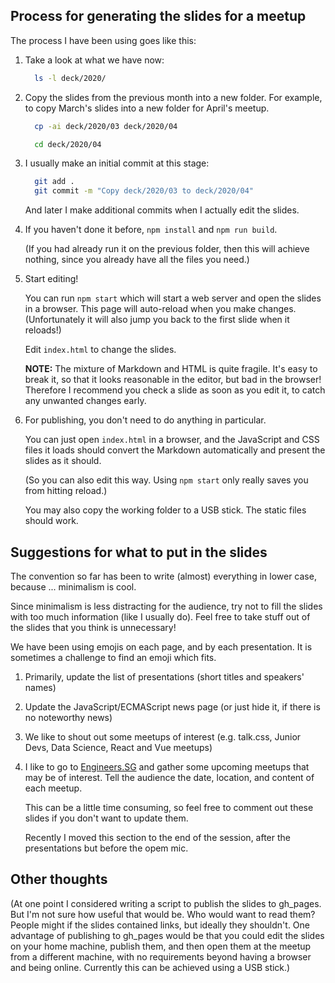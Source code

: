 ## Process for generating the slides for a meetup

The process I have been using goes like this:

1. Take a look at what we have now:

   ```bash
	 ls -l deck/2020/
	 ```

2. Copy the slides from the previous month into a new folder.  For example, to copy March's slides into a new folder for April's meetup.

   ```bash
	 cp -ai deck/2020/03 deck/2020/04

	 cd deck/2020/04
	 ```

3. I usually make an initial commit at this stage:

   ```bash
	 git add .
	 git commit -m "Copy deck/2020/03 to deck/2020/04"
	 ```

	 And later I make additional commits when I actually edit the slides.

4. If you haven't done it before, `npm install` and `npm run build`.

   (If you had already run it on the previous folder, then this will achieve nothing, since you already have all the files you need.)

5. Start editing!

   You can run `npm start` which will start a web server and open the slides in a browser.  This page will auto-reload when you make changes.  (Unfortunately it will also jump you back to the first slide when it reloads!)

   Edit `index.html` to change the slides.

   **NOTE:** The mixture of Markdown and HTML is quite fragile.  It's easy to break it, so that it looks reasonable in the editor, but bad in the browser!  Therefore I recommend you check a slide as soon as you edit it, to catch any unwanted changes early.

6. For publishing, you don't need to do anything in particular.

   You can just open `index.html` in a browser, and the JavaScript and CSS files it loads should convert the Markdown automatically and present the slides as it should.

   (So you can also edit this way.  Using `npm start` only really saves you from hitting reload.)

	 You may also copy the working folder to a USB stick.  The static files should work.

## Suggestions for what to put in the slides

The convention so far has been to write (almost) everything in lower case, because ... minimalism is cool.

Since minimalism is less distracting for the audience, try not to fill the slides with too much information (like I usually do).  Feel free to take stuff out of the slides that you think is unnecessary!

We have been using emojis on each page, and by each presentation.  It is sometimes a challenge to find an emoji which fits.

1. Primarily, update the list of presentations (short titles and speakers' names)

2. Update the JavaScript/ECMAScript news page (or just hide it, if there is no noteworthy news)

3. We like to shout out some meetups of interest (e.g. talk.css, Junior Devs, Data Science, React and Vue meetups)

4. I like to go to [Engineers.SG](https://engineers.sg/events) and gather some upcoming meetups that may be of interest.  Tell the audience the date, location, and content of each meetup.

   This can be a little time consuming, so feel free to comment out these slides if you don't want to update them.

   Recently I moved this section to the end of the session, after the presentations but before the opem mic.

## Other thoughts

(At one point I considered writing a script to publish the slides to gh_pages.  But I'm not sure how useful that would be.  Who would want to read them?  People might if the slides contained links, but ideally they shouldn't.  One advantage of publishing to gh_pages would be that you could edit the slides on your home machine, publish them, and then open them at the meetup from a different machine, with no requirements beyond having a browser and being online.  Currently this can be achieved using a USB stick.)
